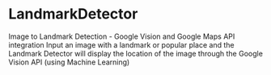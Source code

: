 # LandmarkDetector
Image to Landmark Detection - Google Vision and Google Maps API integration
Input an image with a landmark or popular place and the Landmark Detector will display the location of the image through the Google Vision API (using Machine Learning)
